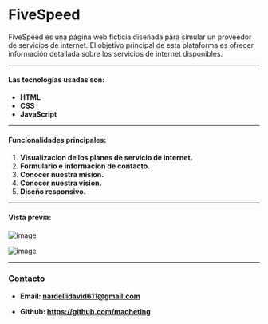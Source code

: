# FiveSpeed
FiveSpeed es una página web ficticia diseñada para simular un proveedor de servicios de internet. El objetivo principal de esta plataforma es ofrecer información detallada sobre los servicios de internet disponibles.

------------

#### **Las tecnologias usadas son:**
- **HTML**
- **CSS**
- **JavaScript**

------------

#### **Funcionalidades principales:**
1.  **Visualizacion de los planes de servicio de internet.**
2.  **Formulario e informacion de contacto.**
3. **Conocer nuestra mision.**
4. **Conocer nuestra vision.**
5. **Diseño responsivo.**

------------

#### **Vista previa:**
![image](https://github.com/macheting/FiveSpeed/assets/151371549/645d97e6-2213-46f1-a7dd-f502780bc4d4)

![image](https://github.com/macheting/FiveSpeed/assets/151371549/8e91e98d-662e-4c72-9a9f-66f1e38f0467)

------------

### Contacto
- **Email: nardellidavid611@gmail.com**

- **Github: https://github.com/macheting**

